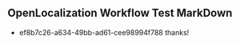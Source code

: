 ## OpenLocalization Workflow Test MarkDown
* ef8b7c26-a634-49bb-ad61-cee98994f788 thanks!

<!--HONumber=Aug16_HO4-->


